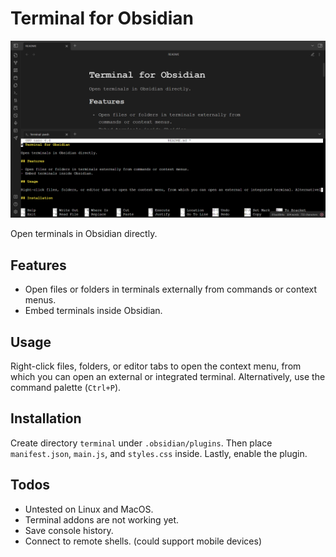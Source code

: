 # Terminal for Obsidian

![Trailer](assets/trailer.png)

Open terminals in Obsidian directly.

## Features

- Open files or folders in terminals externally from commands or context menus.
- Embed terminals inside Obsidian.

## Usage

Right-click files, folders, or editor tabs to open the context menu, from which you can open an external or integrated terminal. Alternatively, use the command palette (`Ctrl+P`).

## Installation

Create directory `terminal` under `.obsidian/plugins`. Then place `manifest.json`, `main.js`, and `styles.css` inside. Lastly, enable the plugin.

## Todos

- Untested on Linux and MacOS.
- Terminal addons are not working yet.
- Save console history.
- Connect to remote shells. (could support mobile devices)

